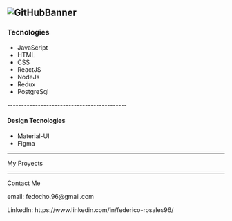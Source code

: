 
![GitHubBanner](https://user-images.githubusercontent.com/73982324/124511688-19640c80-ddad-11eb-85b6-ea5481bdf571.gif)
------------------------------------------
<h3> Tecnologies </h3>

<ul>
  <li>JavaScript</li>
  <li>HTML</li>
  <li>CSS</li>
  <li>ReactJS</li>
  <li>NodeJs</li>
  <li>Redux</li>
  <li>PostgreSql</li>
</ul>
-------------------------------------------

<h4> Design Tecnologies </h4>

<ul>
  <li>Material-UI</li>
  <li>Figma</li>
</ul>

------------------------------------------

My Proyects




------------------------------------------
Contact Me
<p>email: fedocho.96@gmail.com</p>
<span> LinkedIn: https://www.linkedin.com/in/federico-rosales96/</span>
